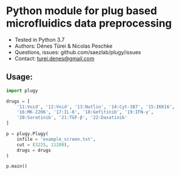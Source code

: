 Python module for plug based microfluidics data preprocessing
=============================================================

*  Tested in Python 3.7
*  Authors: Dénes Türei & Nicolas Peschke
*  Questions, issues: github.com/saezlab/plugy/issues
*  Contact: turei.denes@gmail.com

Usage:
-----

```python
import plugy

drugs = [
    '11:Void', '12:Void', '13:Nutlin', '14:Cyt-387', '15:IKK16',
    '16:MK-2206', '17:IL-6', '18:Gefitinib', '19:IFN-γ',
    '20:Soratinib', '21:TGF-β', '22:Dasatinib'
]

p = plugy.Plugy(
    infile = 'example_screen.txt',
    cut = (3225, 11200),
    drugs = drugs
)

p.main()
```
